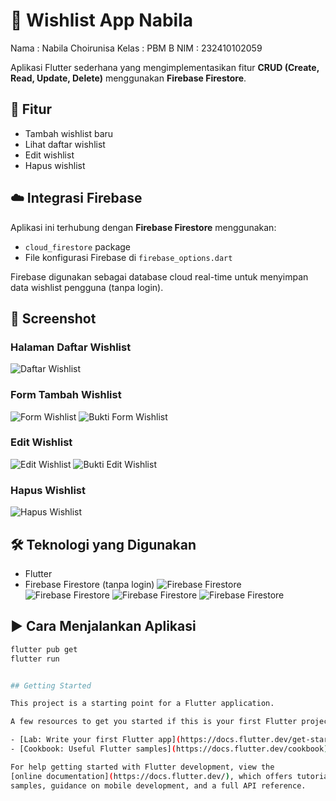 # 📌 Wishlist App Nabila

Nama    : Nabila Choirunisa
Kelas   : PBM B
NIM     : 232410102059

Aplikasi Flutter sederhana yang mengimplementasikan fitur **CRUD (Create, Read, Update, Delete)** menggunakan **Firebase Firestore**.

## 🔧 Fitur
- Tambah wishlist baru
- Lihat daftar wishlist
- Edit wishlist
- Hapus wishlist

## ☁️ Integrasi Firebase

Aplikasi ini terhubung dengan **Firebase Firestore** menggunakan:
- `cloud_firestore` package
- File konfigurasi Firebase di `firebase_options.dart`

Firebase digunakan sebagai database cloud real-time untuk menyimpan data wishlist pengguna (tanpa login).

## 📸 Screenshot

### Halaman Daftar Wishlist
![Daftar Wishlist](Documentation/list.jpeg)

### Form Tambah Wishlist
![Form Wishlist](Documentation/tambah%20data.png)
![Bukti Form Wishlist](Documentation/lihat%20hasil%20tambah%20data.png)

### Edit Wishlist
![Edit Wishlist](Documentation/edit.png)
![Bukti Edit Wishlist](Documentation/bukti%20edit.png)

### Hapus Wishlist
![Hapus Wishlist](Documentation/berhasil%20hapus.png)

## 🛠️ Teknologi yang Digunakan
- Flutter
- Firebase Firestore (tanpa login)
![Firebase Firestore](Documentation/firebase1.png)
![Firebase Firestore](Documentation/firebase2.png)
![Firebase Firestore](Documentation/firebase3.png)
![Firebase Firestore](Documentation/firebase4.png)

## ▶️ Cara Menjalankan Aplikasi

```bash
flutter pub get
flutter run


## Getting Started

This project is a starting point for a Flutter application.

A few resources to get you started if this is your first Flutter project:

- [Lab: Write your first Flutter app](https://docs.flutter.dev/get-started/codelab)
- [Cookbook: Useful Flutter samples](https://docs.flutter.dev/cookbook)

For help getting started with Flutter development, view the
[online documentation](https://docs.flutter.dev/), which offers tutorials,
samples, guidance on mobile development, and a full API reference.
